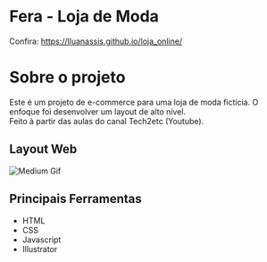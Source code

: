 # Fera - Loja de Moda 
Confira: https://lluanassis.github.io/loja_online/

# Sobre o projeto
Este é um projeto de e-commerce para uma loja de moda fictícia. O enfoque foi desenvolver um layout de alto nível. <br>
Feito à partir das aulas do canal Tech2etc (Youtube).

## Layout Web
![Medium Gif](https://github.com/lluanassis/loja_online/blob/main/img/gif-da-pagina.gif)


## Principais Ferramentas
- HTML 
- CSS
- Javascript
- Illustrator
